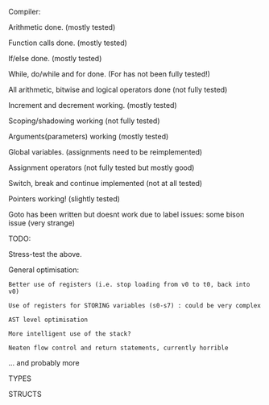 Compiler:

Arithmetic done. (mostly tested)

Function calls done. (mostly tested)

If/else done. (mostly tested)

While, do/while and for done. (For has not been fully tested!)

All arithmetic, bitwise and logical operators done (not fully tested)

Increment and decrement working. (mostly tested)

Scoping/shadowing working (not fully tested)

Arguments(parameters) working (mostly tested)

Global variables. (assignments need to be reimplemented)

Assignment operators (not fully tested but mostly good)

Switch, break and continue implemented (not at all tested)

Pointers working! (slightly tested)

Goto has been written but doesnt work due to label issues: some bison issue (very strange)

TODO:

Stress-test the above.

General optimisation:
	
	Better use of registers (i.e. stop loading from v0 to t0, back into v0)
	
	Use of registers for STORING variables (s0-s7) : could be very complex
	
	AST level optimisation
	
	More intelligent use of the stack?
	
	Neaten flow control and return statements, currently horrible

... and probably more

TYPES

STRUCTS
